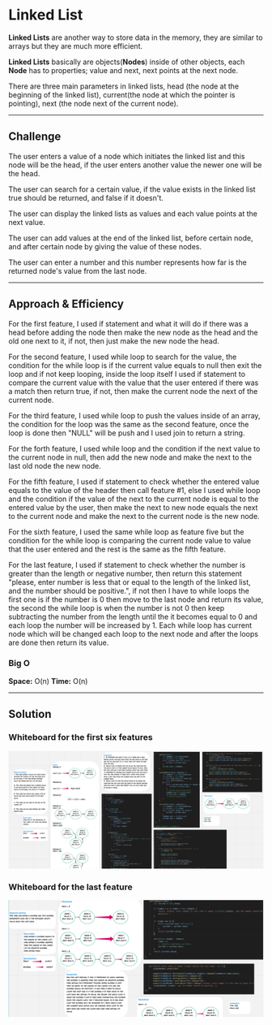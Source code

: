 # Linked List

**Linked Lists** are another way to store data in the memory, they are similar to arrays but they are much more efficient.

**Linked Lists** basically are objects(**Nodes**) inside of other objects, each **Node** has to properties; value and next, next points at the next node.

There are three main parameters in linked lists, head (the node at the beginning of the linked list), current(the node at which the pointer is pointing), next (the node next of the current node).

<hr>

## Challenge

The user enters a value of a node which initiates the linked list and this node will be the head, if the user enters another value the newer one will be the head.

The user can search for a certain value, if the value exists in the linked list true should be returned, and false if it doesn't.

The user can display the linked lists as values and each value points at the next value.

The user can add values at the end of the linked list, before certain node, and after certain node by giving the value of these nodes.

The user can enter a number and this number represents how far is the returned node's value from the last node.

<hr>

## Approach & Efficiency

For the first feature, I used if statement and what it will do if there was a head before adding the node then make the new node as the head and the old one next to it, if not, then just make the new node the head.

For the second feature, I used while loop to search for the value, the condition for the while loop is if the current value equals to null then exit the loop and if not keep looping, inside the loop itself I used if statement to compare the current value with the value that the user entered if there was a match then return true, if not, then make the current node the next of the current node.

For the third feature, I used while loop to push the values inside of an array, the condition for the loop was the same as the second feature, once the loop is done then "NULL" will be push and I used join to return a string.

For the forth feature, I used while loop and the condition if the next value to the current node in null, then add the new node and make the next to the last old node the new node.

For the fifth feature, I used if statement to check whether the entered value equals to the value of the header then call feature #1, else I used while loop and the condition if the value of the next to the current node is equal to the entered value by the user, then make the next to new node equals the next to the current node and make the next to the current node is the new node.

For the sixth feature, I used the same while loop as feature five but the condition for the while loop is comparing the current node value to value that the user entered and the rest is the same as the fifth feature.

For the last feature, I used if statement to check whether the number is greater than the length or negative number, then return this statement "please, enter number is less that or equal to the length of the linked list, and the number should be positive.", if not then I have to while loops the first one is if the number is 0 then move to the last node and return its value, the second the while loop is when the number is not 0 then keep subtracting the number from the length until the it becomes equal to 0 and each loop the number will be increased by 1. Each while loop has current node which will be changed each loop to the next node and after the loops are done then return its value.

### Big O

**Space:** O(n) 
**Time:** O(n) 

<hr>

## Solution

### Whiteboard for the first six features

![Whiteborad](../assets/linked-list2.png)

### Whiteboard for the last feature

![Whiteborad](../assets/linked-list3.png)